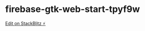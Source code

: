# firebase-gtk-web-start-tpyf9w

[Edit on StackBlitz ⚡️](https://stackblitz.com/edit/firebase-gtk-web-start-tpyf9w)